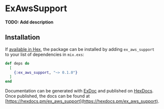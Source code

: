 # ExAwsSupport

**TODO: Add description**

## Installation

If [available in Hex](https://hex.pm/docs/publish), the package can be installed
by adding `ex_aws_support` to your list of dependencies in `mix.exs`:

```elixir
def deps do
  [
    {:ex_aws_support, "~> 0.1.0"}
  ]
end
```

Documentation can be generated with [ExDoc](https://github.com/elixir-lang/ex_doc)
and published on [HexDocs](https://hexdocs.pm). Once published, the docs can
be found at [https://hexdocs.pm/ex_aws_support](https://hexdocs.pm/ex_aws_support).

